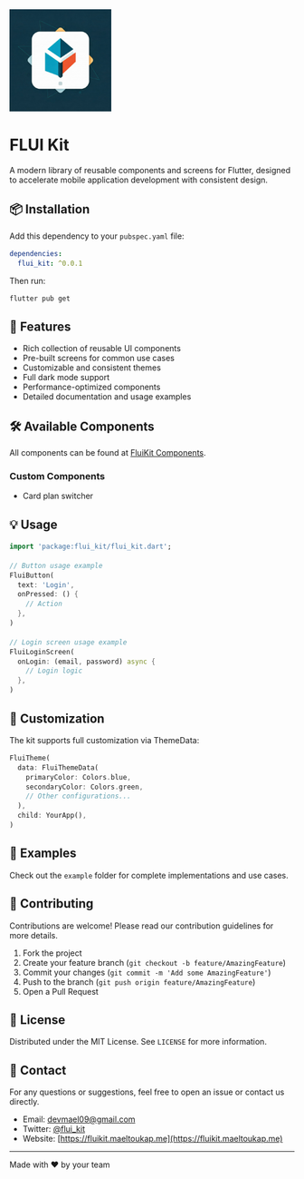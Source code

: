 <img src="./assets/flui_kit_logo.jpeg" alt="Logo" width="180" />

# FLUI Kit

A modern library of reusable components and screens for Flutter, designed to accelerate mobile application development with consistent design.

## 📦 Installation

Add this dependency to your `pubspec.yaml` file:

```yaml
dependencies:
  flui_kit: ^0.0.1
```

Then run:

```bash
flutter pub get
```

## 🎯 Features

- Rich collection of reusable UI components
- Pre-built screens for common use cases
- Customizable and consistent themes
- Full dark mode support
- Performance-optimized components
- Detailed documentation and usage examples

## 🛠️ Available Components

All components can be found at [FluiKit Components](https://fluikit.maeltoukap.me).

### Custom Components

- Card plan switcher

## 💡 Usage

```dart
import 'package:flui_kit/flui_kit.dart';

// Button usage example
FluiButton(
  text: 'Login',
  onPressed: () {
    // Action
  },
)

// Login screen usage example
FluiLoginScreen(
  onLogin: (email, password) async {
    // Login logic
  },
)
```

## 🎨 Customization

The kit supports full customization via ThemeData:

```dart
FluiTheme(
  data: FluiThemeData(
    primaryColor: Colors.blue,
    secondaryColor: Colors.green,
    // Other configurations...
  ),
  child: YourApp(),
)
```

## 📱 Examples

Check out the `example` folder for complete implementations and use cases.

## 🤝 Contributing

Contributions are welcome! Please read our contribution guidelines for more details.

1. Fork the project
2. Create your feature branch (`git checkout -b feature/AmazingFeature`)
3. Commit your changes (`git commit -m 'Add some AmazingFeature'`)
4. Push to the branch (`git push origin feature/AmazingFeature`)
5. Open a Pull Request

## 📄 License

Distributed under the MIT License. See `LICENSE` for more information.

## 📧 Contact

For any questions or suggestions, feel free to open an issue or contact us directly.

- Email: <devmael09@gmail.com>
- Twitter: [@flui_kit](https://x.com/maeltoukap)
- Website: [https://fluikit.maeltoukap.me](https://fluikit.maeltoukap.me)

---

Made with ❤️ by your team
